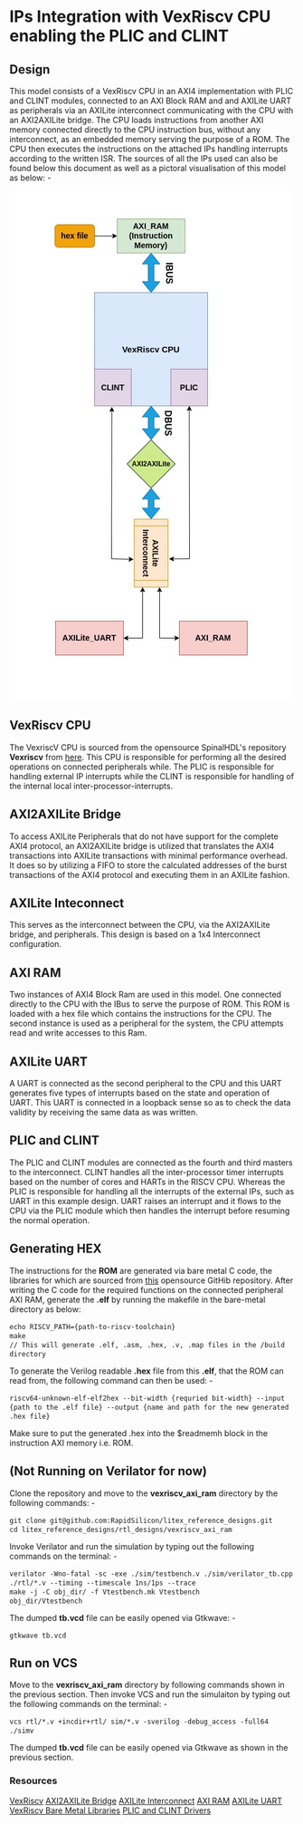 # IPs Integration with VexRiscv CPU enabling the PLIC and CLINT

## Design
This model consists of a VexRiscv CPU in an AXI4 implementation with PLIC and CLINT modules, connected to an AXI Block RAM and and AXILite UART as peripherals via an AXILite interconnect communicating with the CPU with an AXI2AXILite bridge. The CPU loads instructions from another AXI memory connected directly to the CPU instruction bus, without any interconnect, as an embedded memory serving the purpose of a ROM. The CPU then executes the instructions on the attached IPs handling interrupts according to the written ISR. The sources of all the IPs used can also be found below this document as well as a pictoral visualisation of this model as below: -

![vex_soc_plic_clint.jpg](./../../docs/vex_soc_plic_clint.jpg)

## VexRiscv CPU
The VexriscV CPU is sourced from the opensource SpinalHDL's repository **Vexriscv** from [here](https://github.com/SpinalHDL/VexRiscv/blob/master/src/main/scala/vexriscv/demo/VexRiscvAxi4LinuxPlicClint.scala). This CPU is responsible for performing all the desired operations on connected peripherals while. The PLIC is responsible for handling external IP interrupts while the CLINT is responsible for handling of the internal local inter-processor-interrupts.

## AXI2AXILite Bridge
To access AXILite Peripherals that do not have support for the complete AXI4 protocol, an AXI2AXILite bridge is utilized that translates the AXI4 transactions into AXILite transactions with minimal performance overhead. It does so by utilizing a FIFO to store the calculated addresses of the burst transactions of the AXI4 protocol and executing them in an AXILite fashion.

## AXILite Inteconnect
This serves as the interconnect between the CPU, via the AXI2AXILite bridge, and peripherals. This design is based on a 1x4 Interconnect configuration.

## AXI RAM
Two instances of AXI4 Block Ram are used in this model. One connected directly to the CPU with the IBus to serve the purpose of ROM. This ROM is loaded with a hex file which contains the instructions for the CPU. The second instance is used as a peripheral for the system, the CPU attempts read and write accesses to this Ram.

## AXILite UART
A UART is connected as the second peripheral to the CPU and this UART generates five types of interrupts based on the state and operation of UART. This UART is connected in a loopback sense so as to check the data validity by receiving the same data as was written.

## PLIC and CLINT
The PLIC and CLINT modules are connected as the fourth and third masters to the interconnect. CLINT handles all the inter-processor timer interrupts based on the number of cores and HARTs in the RISCV CPU. Whereas the PLIC is responsible for handling all the interrupts of the external IPs, such as UART in this example design. UART raises an interrupt and it flows to the CPU via the PLIC module which then handles the interrupt before resuming the normal operation.

## Generating HEX
The instructions for the **ROM** are generated via bare metal C code, the libraries for which are sourced from [this](https://github.com/SpinalHDL/VexRiscvSocSoftware) opensource GitHib repository. After writing the C code for the required functions on the connected peripheral AXI RAM, generate the **.elf** by running the makefile in the bare-metal directory as below:
```
echo RISCV_PATH={path-to-riscv-toolchain}
make
// This will generate .elf, .asm, .hex, .v, .map files in the /build directory
```
To generate the Verilog readable **.hex** file from this **.elf**, that the ROM can read from, the following command can then be used: -
```
riscv64-unknown-elf-elf2hex --bit-width {requried bit-width} --input {path to the .elf file} --output {name and path for the new generated .hex file}
```
Make sure to put the generated .hex into the $readmemh block in the instruction AXI memory i.e. ROM.

## (Not Running on Verilator for now)
Clone the repository and move to the **vexriscv_axi_ram** directory by the following commands: -
```
git clone git@github.com:RapidSilicon/litex_reference_designs.git
cd litex_reference_designs/rtl_designs/vexriscv_axi_ram
```
Invoke Verilator and run the simulation by typing out the following commands on the terminal: -
```
verilator -Wno-fatal -sc -exe ./sim/testbench.v ./sim/verilator_tb.cpp ./rtl/*.v --timing --timescale 1ns/1ps --trace
make -j -C obj_dir/ -f Vtestbench.mk Vtestbench
obj_dir/Vtestbench
```
The dumped **tb.vcd** file can be easily opened via Gtkwave: -
```
gtkwave tb.vcd
```

## Run on VCS
Move to the **vexriscv_axi_ram** directory by following commands shown in the previous section. Then invoke VCS and run the simulaiton by typing out the following commands on the terminal: -
```
vcs rtl/*.v +incdir+rtl/ sim/*.v -sverilog -debug_access -full64
./simv
```
The dumped **tb.vcd** file can be easily opened via Gtkwave as shown in the previous section.

### Resources
[VexRiscv](https://github.com/SpinalHDL/VexRiscv/blob/master/src/main/scala/vexriscv/demo/VexRiscvAxi4LinuxPlicClint.scala)
[AXI2AXILite Bridge](https://github.com/ZipCPU/wb2axip/blob/master/rtl/axi2axilite.v)
[AXILite Interconnect](https://github.com/alexforencich/verilog-axi/blob/master/rtl/axil_interconnect.v)
[AXI RAM](https://github.com/alexforencich/verilog-axi/blob/master/rtl/axi_ram.v)
[AXILite UART](https://github.com/freecores/uart16550)
[VexRiscv Bare Metal Libraries](https://github.com/SpinalHDL/VexRiscvSocSoftware) 
[PLIC and CLINT Drivers](https://github.com/SpinalHDL/SaxonSoc)